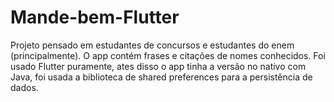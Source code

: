 # Mande-bem-Flutter
Projeto pensado em estudantes de concursos e estudantes do enem (principalmente).
O app contém frases e citações de nomes conhecidos.
Foi usado Flutter puramente, ates disso o app tinha a versão no nativo com Java, foi usada a biblioteca de shared preferences para a persistência de dados.


